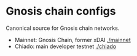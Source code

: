 # Gnosis chain configs

Canonical source for Gnosis chain networks. 

- Mainnet: Gnosis Chain, former xDAI [./mainnet](./mainnet)
- Chiado: main developer testnet [./chiado](./chiado)